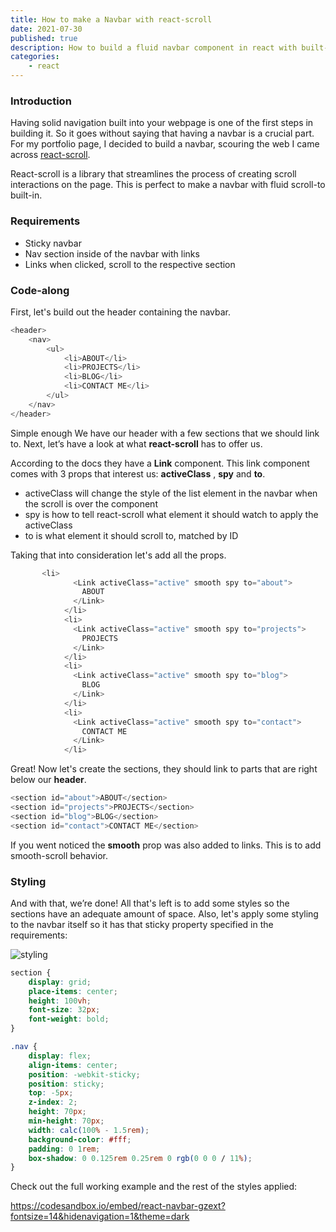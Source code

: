 ```yaml
---
title: How to make a Navbar with react-scroll
date: 2021-07-30
published: true
description: How to build a fluid navbar component in react with built-in scroll to behavior using react JS and react-scroll
categories:
    - react
---
```


### Introduction

Having solid navigation built into your webpage is one of the first steps in building it. So it goes without saying that having a navbar is a crucial part. For my portfolio page, I decided to build a navbar, scouring the web I came across [react-scroll](https://www.npmjs.com/package/react-scroll).

React-scroll is a library that streamlines the process of creating scroll interactions on the page. This is perfect to make a navbar with fluid scroll-to built-in.

### Requirements

-   Sticky navbar
-   Nav section inside of the navbar with links
-   Links when clicked, scroll to the respective section

### Code-along

First, let's build out the header containing the navbar.

```js
<header>
	<nav>
		<ul>
			<li>ABOUT</li>
			<li>PROJECTS</li>
			<li>BLOG</li>
			<li>CONTACT ME</li>
		</ul>
	</nav>
</header>
```

Simple enough We have our header with a few sections that we should link to. Next, let’s have a look at what **react-scroll** has to offer us.

According to the docs they have a **Link** component. This link component comes with 3 props that interest us: **activeClass** , **spy** and **to**.

-   activeClass will change the style of the list element in the navbar when the scroll is over the component
-   spy is how to tell react-scroll what element it should watch to apply the activeClass
-   to is what element it should scroll to, matched by ID

Taking that into consideration let's add all the props.

```js
       <li>
              <Link activeClass="active" smooth spy to="about">
                ABOUT
              </Link>
            </li>
            <li>
              <Link activeClass="active" smooth spy to="projects">
                PROJECTS
              </Link>
            </li>
            <li>
              <Link activeClass="active" smooth spy to="blog">
                BLOG
              </Link>
            </li>
            <li>
              <Link activeClass="active" smooth spy to="contact">
                CONTACT ME
              </Link>
            </li>
```

Great! Now let's create the sections, they should link to parts that are right below our **header**.

```js
<section id="about">ABOUT</section>
<section id="projects">PROJECTS</section>
<section id="blog">BLOG</section>
<section id="contact">CONTACT ME</section>
```

If you went noticed the **smooth** prop was also added to links. This is to add smooth-scroll behavior.

### Styling

And with that, we’re done! All that's left is to add some styles so the sections have an adequate amount of space. Also, let's apply some styling to the navbar itself so it has that sticky property specified in the requirements:

![styling](https://cdn.hashnode.com/res/hashnode/image/upload/v1649265442716/Vniq7BBDF.png)

```css
section {
	display: grid;
	place-items: center;
	height: 100vh;
	font-size: 32px;
	font-weight: bold;
}

.nav {
	display: flex;
	align-items: center;
	position: -webkit-sticky;
	position: sticky;
	top: -5px;
	z-index: 2;
	height: 70px;
	min-height: 70px;
	width: calc(100% - 1.5rem);
	background-color: #fff;
	padding: 0 1rem;
	box-shadow: 0 0.125rem 0.25rem 0 rgb(0 0 0 / 11%);
}
```

Check out the full working example and the rest of the styles applied:

https://codesandbox.io/embed/react-navbar-gzext?fontsize=14&hidenavigation=1&theme=dark
